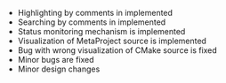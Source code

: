 - Highlighting by comments in implemented
- Searching by comments in implemented
- Status monitoring mechanism is implemented
- Visualization of MetaProject source is implemented
- Bug with wrong visualization of CMake source is fixed
- Minor bugs are fixed
- Minor design changes